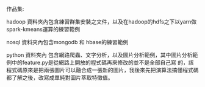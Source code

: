 作品集:

hadoop 資料夾內包含練習群集安裝之文件，以及在hadoop的hdfs之下以yarn做spark-kmeans運算的練習範例

nosql  資料夾內包含mongodb 和 hbase的練習範例

python 資料夾內 包含網路爬蟲、文字分析，以及圖片分析範例，其中圖片分析範例中的feature.py是從網路上開放的程式碼再來修改的並不是全部自己寫
的，該程式碼原來是把兩張圖片可以融合成一張新的圖片，我後來先把演算法搞懂程式碼都了解之後，改寫成單純對圖片萃取特徵值。

